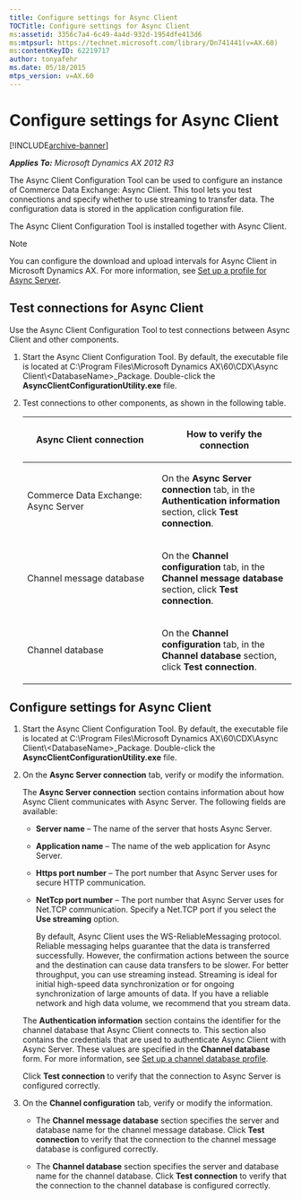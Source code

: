 ```yaml
---
title: Configure settings for Async Client
TOCTitle: Configure settings for Async Client
ms:assetid: 3356c7a4-6c49-4a4d-932d-1954dfe413d6
ms:mtpsurl: https://technet.microsoft.com/library/Dn741441(v=AX.60)
ms:contentKeyID: 62219717
author: tonyafehr
ms.date: 05/18/2015
mtps_version: v=AX.60
---
```


# Configure settings for Async Client 


[!INCLUDE[archive-banner](includes/archive-banner.md)]


_**Applies To:** Microsoft Dynamics AX 2012 R3_

The Async Client Configuration Tool can be used to configure an instance of Commerce Data Exchange: Async Client. This tool lets you test connections and specify whether to use streaming to transfer data. The configuration data is stored in the application configuration file.

The Async Client Configuration Tool is installed together with Async Client.


> [!NOTE]
> <P>You can configure the download and upload intervals for Async Client in Microsoft Dynamics AX. For more information, see <A href="set-up-a-profile-for-async-server.md">Set up a profile for Async Server</A>.</P>



## Test connections for Async Client

Use the Async Client Configuration Tool to test connections between Async Client and other components.

1.  Start the Async Client Configuration Tool. By default, the executable file is located at C:\\Program Files\\Microsoft Dynamics AX\\60\\CDX\\Async Client\\\<DatabaseName\>\_Package. Double-click the **AsyncClientConfigurationUtility.exe** file.

2.  Test connections to other components, as shown in the following table.
    
    <table>
    <colgroup>
    <col style="width: 50%" />
    <col style="width: 50%" />
    </colgroup>
    <thead>
    <tr class="header">
    <th><p>Async Client connection</p></th>
    <th><p>How to verify the connection</p></th>
    </tr>
    </thead>
    <tbody>
    <tr class="odd">
    <td><p>Commerce Data Exchange: Async Server</p></td>
    <td><p>On the <strong>Async Server connection</strong> tab, in the <strong>Authentication information</strong> section, click <strong>Test connection</strong>.</p></td>
    </tr>
    <tr class="even">
    <td><p>Channel message database</p></td>
    <td><p>On the <strong>Channel configuration</strong> tab, in the <strong>Channel message database</strong> section, click <strong>Test connection</strong>.</p></td>
    </tr>
    <tr class="odd">
    <td><p>Channel database</p></td>
    <td><p>On the <strong>Channel configuration</strong> tab, in the <strong>Channel database</strong> section, click <strong>Test connection</strong>.</p></td>
    </tr>
    </tbody>
    </table>


## Configure settings for Async Client

1.  Start the Async Client Configuration Tool. By default, the executable file is located at C:\\Program Files\\Microsoft Dynamics AX\\60\\CDX\\Async Client\\\<DatabaseName\>\_Package. Double-click the **AsyncClientConfigurationUtility.exe** file.

2.  On the **Async Server connection** tab, verify or modify the information.
    
    The **Async Server connection** section contains information about how Async Client communicates with Async Server. The following fields are available:
    
      - **Server name** – The name of the server that hosts Async Server.
    
      - **Application name** – The name of the web application for Async Server.
    
      - **Https port number** – The port number that Async Server uses for secure HTTP communication.
    
      - **NetTcp port number** – The port number that Async Server uses for Net.TCP communication. Specify a Net.TCP port if you select the **Use streaming** option.
        
        By default, Async Client uses the WS-ReliableMessaging protocol. Reliable messaging helps guarantee that the data is transferred successfully. However, the confirmation actions between the source and the destination can cause data transfers to be slower. For better throughput, you can use streaming instead. Streaming is ideal for initial high-speed data synchronization or for ongoing synchronization of large amounts of data. If you have a reliable network and high data volume, we recommend that you stream data.
    
    The **Authentication information** section contains the identifier for the channel database that Async Client connects to. This section also contains the credentials that are used to authenticate Async Client with Async Server. These values are specified in the **Channel database** form. For more information, see [Set up a channel database profile](set-up-a-channel-database-profile.md).
    
    Click **Test connection** to verify that the connection to Async Server is configured correctly.

3.  On the **Channel configuration** tab, verify or modify the information.
    
      - The **Channel message database** section specifies the server and database name for the channel message database. Click **Test connection** to verify that the connection to the channel message database is configured correctly.
    
      - The **Channel database** section specifies the server and database name for the channel database. Click **Test connection** to verify that the connection to the channel database is configured correctly.

  


